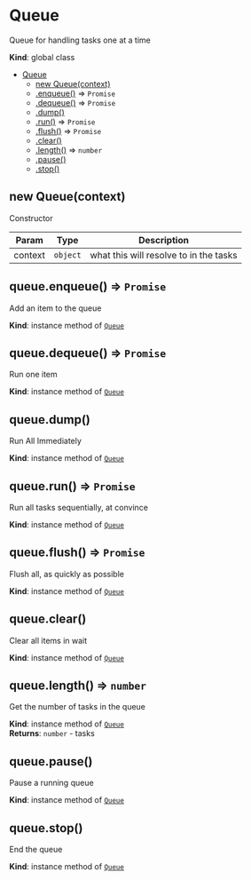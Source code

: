 <a name="Queue"></a>

# Queue
Queue for handling tasks one at a time

**Kind**: global class  

* [Queue](#Queue)
    * [new Queue(context)](#new_Queue_new)
    * [.enqueue()](#Queue+enqueue) ⇒ <code>Promise</code>
    * [.dequeue()](#Queue+dequeue) ⇒ <code>Promise</code>
    * [.dump()](#Queue+dump)
    * [.run()](#Queue+run) ⇒ <code>Promise</code>
    * [.flush()](#Queue+flush) ⇒ <code>Promise</code>
    * [.clear()](#Queue+clear)
    * [.length()](#Queue+length) ⇒ <code>number</code>
    * [.pause()](#Queue+pause)
    * [.stop()](#Queue+stop)

<a name="new_Queue_new"></a>

## new Queue(context)
Constructor


| Param | Type | Description |
| --- | --- | --- |
| context | <code>object</code> | what this will resolve to in the tasks |

<a name="Queue+enqueue"></a>

## queue.enqueue() ⇒ <code>Promise</code>
Add an item to the queue

**Kind**: instance method of [<code>Queue</code>](#Queue)  
<a name="Queue+dequeue"></a>

## queue.dequeue() ⇒ <code>Promise</code>
Run one item

**Kind**: instance method of [<code>Queue</code>](#Queue)  
<a name="Queue+dump"></a>

## queue.dump()
Run All Immediately

**Kind**: instance method of [<code>Queue</code>](#Queue)  
<a name="Queue+run"></a>

## queue.run() ⇒ <code>Promise</code>
Run all tasks sequentially, at convince

**Kind**: instance method of [<code>Queue</code>](#Queue)  
<a name="Queue+flush"></a>

## queue.flush() ⇒ <code>Promise</code>
Flush all, as quickly as possible

**Kind**: instance method of [<code>Queue</code>](#Queue)  
<a name="Queue+clear"></a>

## queue.clear()
Clear all items in wait

**Kind**: instance method of [<code>Queue</code>](#Queue)  
<a name="Queue+length"></a>

## queue.length() ⇒ <code>number</code>
Get the number of tasks in the queue

**Kind**: instance method of [<code>Queue</code>](#Queue)  
**Returns**: <code>number</code> - tasks  
<a name="Queue+pause"></a>

## queue.pause()
Pause a running queue

**Kind**: instance method of [<code>Queue</code>](#Queue)  
<a name="Queue+stop"></a>

## queue.stop()
End the queue

**Kind**: instance method of [<code>Queue</code>](#Queue)  
